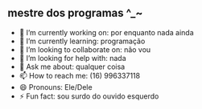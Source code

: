 ## mestre dos programas ^_~

- 🔭 I’m currently working on: por enquanto nada ainda
- 🌱 I’m currently learning: programação
- 👯 I’m looking to collaborate on: não vou
- 🤔 I’m looking for help with: nada
- 💬 Ask me about: qualquer coisa
- 📫 How to reach me: (16) 996337118
- 😄 Pronouns: Ele/Dele
- ⚡ Fun fact: sou surdo do ouvido esquerdo

